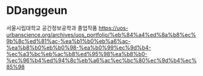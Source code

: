 # DDanggeun
서울시립대학교 공간정보공학과 졸업작품
https://uos-urbanscience.org/archives/uos_portfolio/%eb%84%a4%ed%8a%b8%ec%9b%8c%ed%81%ac-%ea%b1%b0%eb%a6%ac-%ea%b8%b0%eb%b0%98-%ea%b0%99%ec%9d%b4-%ec%a3%bc%eb%ac%b8%ed%95%98%ea%b8%b0-%ec%96%b4%ed%94%8c%eb%a6%ac%ec%bc%80%ec%9d%b4%ec%85%98
